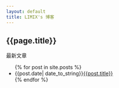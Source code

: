 ```yaml
---
layout: default
title: LIMIX's 博客
---
```

<h2>{{page.title}}</h2>
<p>最新文章</p>
<ul>
{% for post in site.posts %}
<li>{{post.date| date_to_string}}<a href="{{site.baseurl}}{{post.url}}">{{post.title}}</a></li>
{% endfor %}
</ul>
